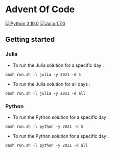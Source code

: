 # Advent Of Code
[![Python 3.10.0](https://img.shields.io/badge/Python-3.10.0-3572a5.svg)](https://www.python.org/downloads/release/python-391/)
[![Julia 1.7.0](https://img.shields.io/badge/Julia-1.7.0-a270ba.svg)](https://julialang.org/downloads/)

## Getting started

### Julia

- To run the Julia solution for a specific day :
```
bash run.sh -l julia -y 2021 -d 5
```

- To run the Julia solution for all days :
```
bash run.sh -l julia -y 2021 -d all
```

### Python

- To run the Python solution for a specific day :
```
bash run.sh -l python -y 2021 -d 5
```

- To run the Python solution for a specific day :
```
bash run.sh -l python -y 2021 -d all
```
